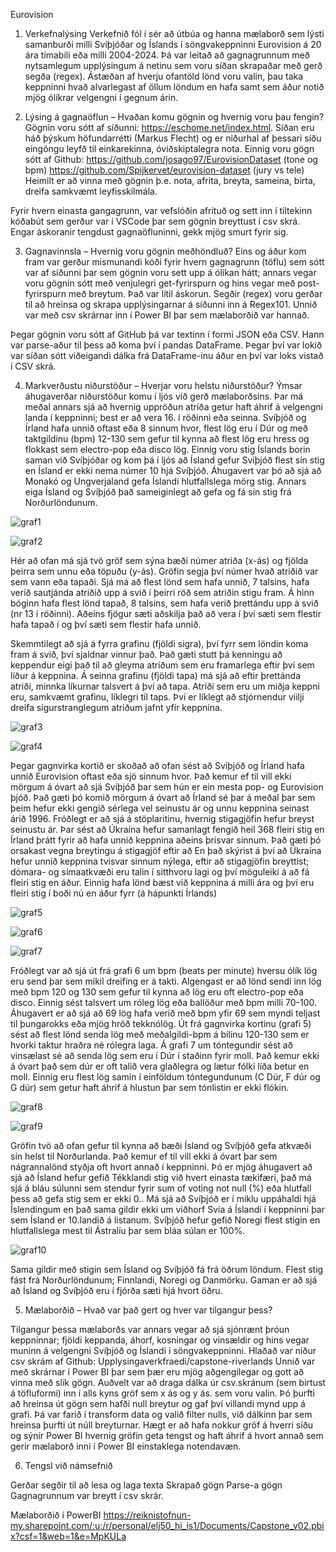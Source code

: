 Eurovision

1. Verkefnalýsing
   Verkefnið fól í sér að útbúa og hanna mælaborð sem lýsti samanburði milli Svíþjóðar og Íslands í söngvakeppninni
   Eurovision á 20 ára tímabili eða milli 2004-2024. Þá var leitað að gagnagrunnum með nytsamlegum upplýsingum á netinu
   sem
   voru síðan skrapaðar með gerð segða (regex). Ástæðan af hverju ofantöld lönd voru valin, þau taka keppninni hvað
   alvarlegast af öllum löndum en hafa samt sem áður notið mjög ólíkrar velgengni í gegnum árin.

2. Lýsing á gagnaöflun – Hvaðan komu gögnin og hvernig voru þau fengin?
   Gögnin voru sótt af síðunni: https://eschome.net/index.html.
   Síðan eru háð þýskum höfundarrétti (Markus Flecht) og er niðurhal af þessari síðu eingöngu leyfð til einkarekinna,
   óviðskiptalegra nota.
   Einnig voru gögn sótt af Github: https://github.com/josago97/EurovisionDataset  (tone og bpm)
   https://github.com/Spijkervet/eurovision-dataset (jury vs tele)
   Heimilt er að vinna með gögnin þ.e. nota, afrita, breyta, sameina, birta, dreifa samkvæmt leyfisskilmála.

Fyrir hvern einasta gangagrunn, var vefslóðin afrituð og sett inn í tiltekinn kóðabút sem gerður var í VSCode þar sem
gögnin breyttust í csv skrá. Engar áskoranir tengdust gagnaöfluninni, gekk mjög smurt fyrir sig.

3. Gagnavinnsla – Hvernig voru gögnin meðhöndluð?
   Eins og áður kom fram var gerður mismunandi kóði fyrir hvern gagnagrunn (töflu) sem sótt var af síðunni þar sem
   gögnin
   voru sett upp á ólíkan hátt; annars vegar voru gögnin sótt með venjulegri get-fyrirspurn og hins vegar með
   post-fyrirspurn með breytum. Það var lítil áskorun.
   Segðir (regex) voru gerðar til að hreinsa og skrapa upplýsingarnar á síðunni inn á Regex101.
   Unnið var með csv skrárnar inn í Power BI þar sem mælaborðið var hannað.

Þegar gögnin voru sótt af GitHub þá var textinn í formi JSON eða CSV. Hann var parse-aður til þess að koma því í pandas
DataFrame. Þegar því var lokið var síðan sótt viðeigandi dálka frá DataFrame-inu áður en því var loks vistað í CSV skrá.

4. Markverðustu niðurstöður – Hverjar voru helstu niðurstöður?
   Ýmsar áhugaverðar niðurstöður komu í ljós við gerð mælaborðsins. Þar má meðal annars sjá að hvernig uppröðun atriða
   getur haft áhrif á velgengni landa í keppninni; best er að vera 16. í röðinni eða seinna. Svíþjóð og Írland hafa
   unnið
   oftast eða 8 sinnum hvor, flest lög eru í Dúr og með taktgildinu (bpm) 12-130 sem gefur til kynna að flest lög eru
   hress
   og flokkast sem electro-pop eða disco lög. Einnig voru stig Íslands borin saman við Svíþjóðar og kom þá í ljós að
   Ísland
   gefur Svíþjóð flest sín stig en Ísland er ekki nema númer 10 hjá Svíþjóð. Áhugavert var þó að sjá að Monakó og
   Ungverjaland gefa Íslandi hlutfallslega mörg stig. Annars eiga Ísland og Svíþjóð það sameiginlegt að gefa og fá sín
   stig
   frá Norðurlöndunum.

![graf1](myndir/graf1.png)

![graf2](myndir/graf2.png)

Hér að ofan má sjá tvö gröf sem sýna bæði númer atriða (x-ás) og fjölda þeirra sem unnu eða töpuðu (y-ás). Gröfin segja
því númer hvað atriðið var sem vann eða tapaði. Sjá má að flest lönd sem hafa unnið, 7 talsins, hafa verið sautjánda
atriðið upp á svið í þeirri röð sem atriðin stigu fram. Á hinn bóginn hafa flest lönd tapað, 8 talsins, sem hafa verið
þrettándu upp á svið (nr 13 í röðinni). Aðeins fjögur sæti aðskilja það að vera í því sæti sem flestir hafa tapað í og
því sæti sem flestir hafa unnið.

Skemmtilegt að sjá á fyrra grafinu (fjöldi sigra), því fyrr sem löndin koma fram á svið, því sjaldnar vinnur það. Það
gæti stutt þá kenningu að keppendur eigi það til að gleyma atriðum sem eru framarlega eftir því sem líður á keppnina.
Á seinna grafinu (fjöldi tapa) má sjá að eftir þrettánda atriði, minnka líkurnar talsvert á því að tapa. Atriði sem eru
um miðja keppni eru, samkvæmt grafinu, líklegri til taps.
Því er líklegt að stjórnendur viilji dreifa sigurstranglegum atriðum jafnt yfir keppnina.

![graf3](myndir/graf3.png)

![graf4](myndir/graf4.png)

Þegar gagnvirka kortið er skoðað að ofan sést að Svíþjóð og Írland hafa unnið Eurovision oftast eða sjö sinnum hvor.
Það kemur ef til vill ekki mörgum á óvart að sjá Svíþjóð þar sem hún er ein mesta pop- og Eurovision þjóð. Það gæti þó
komið mörgum á óvart að Írland sé þar á meðal þar sem þeim hefur ekki gengið sérlega vel seinustu ár og unnu keppnina
seinast árið 1996.
Fróðlegt er að sjá á stöplaritinu, hvernig stigagjöfin hefur breyst seinustu ár. Þar sést að Úkraína hefur samanlagt
fengið heil 368 fleiri stig en Írland þrátt fyrir að hafa unnið keppnina aðeins þrisvar sinnum. Það gæti þó orsakast
vegna breytingu á stigagjöf eftir að En það skýrist á því að Úkraína hefur unnið keppnina tvisvar sinnum nýlega, eftir
að stigagjöfin breyttist; dómara- og símaatkvæði eru talin í sitthvoru lagi og því möguleiki á að fá fleiri stig en
áður.
Einnig hafa lönd bæst við keppnina á milli ára og því eru fleiri stig í boði nú en áður fyrr (á hápunkti Írlands)

![graf5](myndir/graf5.png)

![graf6](myndir/graf6.png)

![graf7](myndir/graf7.png)

Fróðlegt var að sjá út frá grafi 6 um bpm (beats per minute) hversu ólík lög eru send þar sem mikil dreifing er á takti.
Algengast er að lönd sendi inn lög með bpm 120 og 130 sem gefur til kynna að lög eru oft electro-pop eða disco. Einnig
sést talsvert um róleg lög eða ballöður með bpm milli 70-100. Áhugavert er að sjá að 69 lög hafa verið með bpm yfir 69
sem myndi teljast til þungarokks eða mjög hröð tekknólög.
Út frá gagnvirka kortinu (grafi 5) sést að flest lönd senda lög með meðalgildi-bpm á bilinu 120-130 sem er hvorki taktur
hraðra né rólegra laga.
Á grafi 7 um tóntegundir sést að vinsælast sé að senda lög sem eru í Dúr í staðinn fyrir moll. Það kemur ekki á óvart
það sem dúr er oft talið vera glaðlegra og lætur fólki líða betur en moll. Einnig eru flest lög samin í einföldum
tóntegundunum (C Dúr, F dúr og G dúr) sem getur haft áhrif á hlustun þar sem tónlistin er ekki flókin.

![graf8](myndir/graf8.png)

![graf9](myndir/graf9.png)

Gröfin tvö að ofan gefur til kynna að bæði Ísland og Svíþjóð gefa atkvæði sín helst til Norðurlanda. Það kemur ef til
vill ekki á óvart þar sem nágrannalönd styðja oft hvort annað í keppninni. Þó er mjög áhugavert að sjá að Ísland hefur
gefið Tékklandi stig við hvert einasta tækifæri, það má sjá á bláu súlunni sem stendur fyrir sum of voting not null (%)
eða hlutfall þess að gefa stig sem er ekki 0..
Má sjá að Svíþjóð er í miklu uppáhaldi hjá Íslendingum en það sama gildir ekki um viðhorf Svía á Íslandi í keppninni þar
sem Ísland er 10.landið á listanum. Svíþjóð hefur gefið Noregi flest stigin en hlutfallslega mest til Ástralíu þar sem
bláa súlan er 100%.

![graf10](myndir/graf1.png)

Sama gildir með stigin sem Ísland og Svíþjóð fá frá öðrum löndum. Flest stig fást frá Norðurlöndunum; Finnlandi, Noregi
og Danmörku. Gaman er að sjá að Ísland og Svíþjóð eru í fjórða sæti hjá hvort öðru.

5. Mælaborðið – Hvað var það gert og hver var tilgangur þess?

Tilgangur þessa mælaborðs var annars vegar að sjá sjónrænt þróun keppninnar; fjöldi keppanda, áhorf, kosningar og
vinsældir og hins vegar muninn á velgengni Svíþjóð og Íslandi í söngvakeppninni. Hlaðað var niður csv skrám af Github:
Upplysingaverkfraedi/capstone-riverlands
Unnið var með skrárnar í Power BI þar sem þær eru mjög aðgengilegar og gott að vinna með slík gögn. Auðvelt var að draga
dálka úr csv.skránum (sem birtust á töfluformi) inn í alls kyns gröf sem x ás og y ás. sem voru valin. Þó þurfti að
hreinsa út gögn sem hafði null breytur og gaf því villandi mynd upp á grafi. Þá var farið í transform data og valið
filter nulls, við dálkinn þar sem hreinsa þurfti út núll breyturnar.
Hægt er að hafa nokkur gröf á hverri síðu og sýnir Power BI hvernig gröfin geta tengst og haft áhrif á hvort annað sem
gerir mælaborð inni í Power BI einstaklega notendavæn.

6. Tengsl við námsefnið

Gerðar segðir til að lesa og laga texta
Skrapað gögn
Parse-a gögn
Gagnagrunnum var breytt í csv skrár.

Mælaborðið í PowerBI
https://reiknistofnun-my.sharepoint.com/:u:/r/personal/elj50_hi_is1/Documents/Capstone_v02.pbix?csf=1&web=1&e=MpKULa


